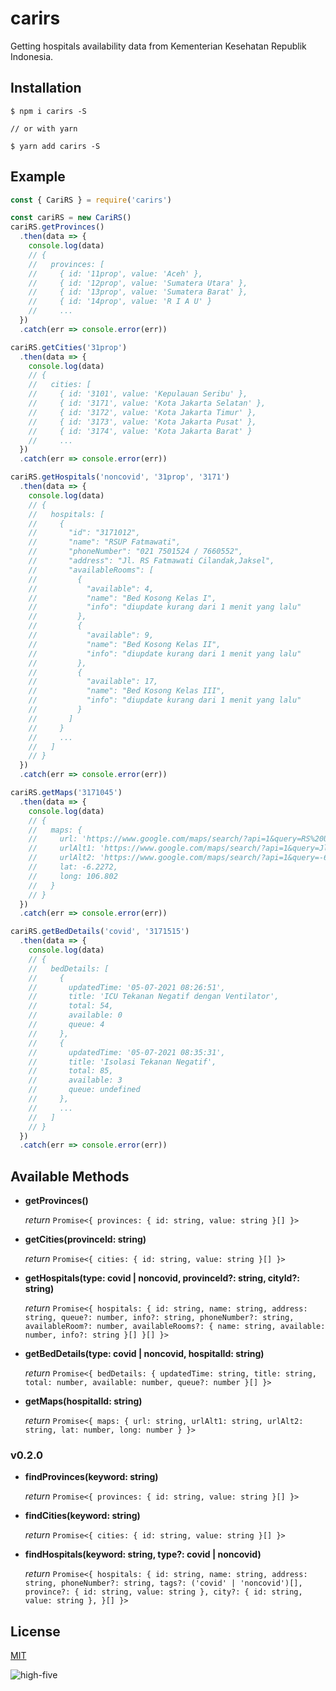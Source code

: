# carirs

Getting hospitals availability data from Kementerian Kesehatan Republik Indonesia.

## Installation

```shell
$ npm i carirs -S

// or with yarn

$ yarn add carirs -S
```

## Example

```js
const { CariRS } = require('carirs')

const cariRS = new CariRS()
cariRS.getProvinces()
  .then(data => {
    console.log(data)
    // {
    //   provinces: [
    //     { id: '11prop', value: 'Aceh' },
    //     { id: '12prop', value: 'Sumatera Utara' },
    //     { id: '13prop', value: 'Sumatera Barat' },
    //     { id: '14prop', value: 'R I A U' }
    //     ...
  })
  .catch(err => console.error(err))

cariRS.getCities('31prop')
  .then(data => {
    console.log(data)
    // {
    //   cities: [
    //     { id: '3101', value: 'Kepulauan Seribu' },
    //     { id: '3171', value: 'Kota Jakarta Selatan' },
    //     { id: '3172', value: 'Kota Jakarta Timur' },
    //     { id: '3173', value: 'Kota Jakarta Pusat' },
    //     { id: '3174', value: 'Kota Jakarta Barat' }
    //     ...
  })
  .catch(err => console.error(err))

cariRS.getHospitals('noncovid', '31prop', '3171')
  .then(data => {
    console.log(data)
    // {
    //   hospitals: [
    //     {
    //       "id": "3171012",
    //       "name": "RSUP Fatmawati",
    //       "phoneNumber": "021 7501524 / 7660552",
    //       "address": "Jl. RS Fatmawati Cilandak,Jaksel",
    //       "availableRooms": [
    //         {
    //           "available": 4,
    //           "name": "Bed Kosong Kelas I",
    //           "info": "diupdate kurang dari 1 menit yang lalu"
    //         },
    //         {
    //           "available": 9,
    //           "name": "Bed Kosong Kelas II",
    //           "info": "diupdate kurang dari 1 menit yang lalu"
    //         },
    //         {
    //           "available": 17,
    //           "name": "Bed Kosong Kelas III",
    //           "info": "diupdate kurang dari 1 menit yang lalu"
    //         }
    //       ]
    //     }
    //     ...
    //   ]
    // }
  })
  .catch(err => console.error(err))

cariRS.getMaps('3171045')
  .then(data => {
    console.log(data)
    // {
    //   maps: {
    //     url: 'https://www.google.com/maps/search/?api=1&query=RS%20Umum%20Jakarta',
    //     urlAlt1: 'https://www.google.com/maps/search/?api=1&query=Jl.%20Jend.Sudirman%20Kav.49%2CJaksel',
    //     urlAlt2: 'https://www.google.com/maps/search/?api=1&query=-6.2272,106.802',
    //     lat: -6.2272,
    //     long: 106.802
    //   }
    // }
  })
  .catch(err => console.error(err))

cariRS.getBedDetails('covid', '3171515')
  .then(data => {
    console.log(data)
    // {
    //   bedDetails: [
    //     {
    //       updatedTime: '05-07-2021 08:26:51',
    //       title: 'ICU Tekanan Negatif dengan Ventilator',
    //       total: 54,
    //       available: 0
    //       queue: 4
    //     },
    //     {
    //       updatedTime: '05-07-2021 08:35:31',
    //       title: 'Isolasi Tekanan Negatif',
    //       total: 85,
    //       available: 3
    //       queue: undefined
    //     },
    //     ...
    //   ]
    // }
  })
  .catch(err => console.error(err))
```

## Available Methods

- **getProvinces()**

  *return* `Promise<{ provinces: { id: string, value: string }[] }>`

- **getCities(provinceId: string)**

  *return* `Promise<{ cities: { id: string, value: string }[] }>`

- **getHospitals(type: covid | noncovid, provinceId?: string, cityId?: string)**

  *return* `Promise<{
    hospitals: {
      id: string,
      name: string,
      address: string,
      queue?: number,
      info?: string,
      phoneNumber?: string,
      availableRoom?: number,
      availableRooms?: {
        name: string,
        available: number,
        info?: string
      }[]
    }[]
  }>`

- **getBedDetails(type: covid | noncovid, hospitalId: string)**

  *return* `Promise<{
    bedDetails: {
    updatedTime: string,
    title: string,
    total: number,
    available: number,
    queue?: number
  }[]
  }>`

- **getMaps(hospitalId: string)**

  *return* `Promise<{
    maps: {
      url: string,
      urlAlt1: string,
      urlAlt2: string,
      lat: number,
      long: number
    }
  }>`


### v0.2.0

- **findProvinces(keyword: string)**

  *return* `Promise<{ provinces: { id: string, value: string }[] }>`

- **findCities(keyword: string)**

  *return* `Promise<{ cities: { id: string, value: string }[] }>`

- **findHospitals(keyword: string, type?: covid | noncovid)**

  *return* `Promise<{
    hospitals: {
      id: string,
      name: string,
      address: string,
      phoneNumber?: string,
      tags?: ('covid' | 'noncovid')[],
      province?: {
        id: string,
        value: string
      },
      city?: {
        id: string,
        value: string
      },
    }[]
  }>`

## License

[MIT](./LICENSE.md)

![high-five](https://media0.giphy.com/media/26BREWfA5cRZJbMd2/giphy.gif?cid=ecf05e4721370e49dc41cdc59e140f4c0337fcaa46553ddb&rid=giphy.gif)